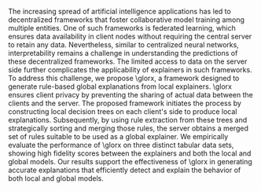 The increasing spread of artificial intelligence applications has led to decentralized frameworks that foster collaborative model training among multiple entities. One of such frameworks is federated learning, which ensures data availability in client nodes without requiring the central server to retain any data. Nevertheless, similar to centralized neural networks, interpretability remains a challenge in understanding the predictions of these decentralized frameworks. The limited access to data on the server side further complicates the applicability of explainers in such frameworks. To address this challenge, we propose \glorx, a framework designed to generate rule-based global explanations from local explainers. \glorx ensures client privacy by preventing the sharing of actual data between the clients and the server. The proposed framework initiates the process by constructing local decision trees on each client's side to produce local explanations. Subsequently, by using rule extraction from these trees and strategically sorting and merging those rules, the server obtains a merged set of rules suitable to be used as a global explainer. We empirically evaluate the performance of \glorx on three distinct tabular data sets, showing high fidelity scores between the explainers and both the local and global models. Our results support the effectiveness of \glorx in generating accurate explanations that efficiently detect and explain the behavior of both local and global models.

